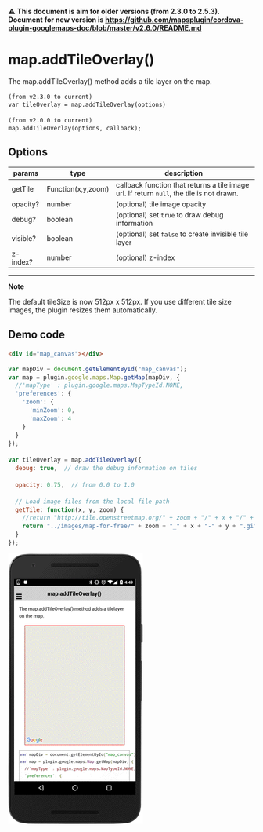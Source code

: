 :warning: **This document is aim for older versions (from 2.3.0 to 2.5.3).
Document for new version is https://github.com/mapsplugin/cordova-plugin-googlemaps-doc/blob/master/v2.6.0/README.md**

# map.addTileOverlay()

The map.addTileOverlay() method adds a tile layer on the map.

```
(from v2.3.0 to current)
var tileOverlay = map.addTileOverlay(options)

(from v2.0.0 to current)
map.addTileOverlay(options, callback);
```

## Options

params         | type               | description
---------------|--------------------|-----------------------------------------------------------------
getTile        | Function(x,y,zoom) | callback function that returns a tile image url. If return `null`, the tile is not drawn.
opacity?       | number             | (optional) tile image opacity
debug?         | boolean            | (optional) set `true` to draw debug information
visible?       | boolean            | (optional) set `false` to create invisible tile layer
z-index?       | number             | (optional) z-index
-------------------------------------------------------------------------------------------------

**Note**

The default tileSize is now 512px x 512px.
If you use different tile size images, the plugin resizes them automatically.

## Demo code

```html
<div id="map_canvas"></div>
```

```js
var mapDiv = document.getElementById("map_canvas");
var map = plugin.google.maps.Map.getMap(mapDiv, {
  //'mapType' : plugin.google.maps.MapTypeId.NONE,
  'preferences': {
    'zoom': {
      'minZoom': 0,
      'maxZoom': 4
    }
  }
});

var tileOverlay = map.addTileOverlay({
  debug: true,  // draw the debug information on tiles

  opacity: 0.75,  // from 0.0 to 1.0

  // Load image files from the local file path
  getTile: function(x, y, zoom) {
    //return "http://tile.openstreetmap.org/" + zoom + "/" + x + "/" + y + ".png";
    return "../images/map-for-free/" + zoom + "_" + x + "-" + y + ".gif"
  }
});

```

![](image.gif)
